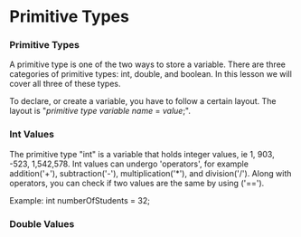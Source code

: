 # Primitive Types


### Primitive Types

A primitive type is one of the two ways to store a variable. There are three categories of primitive types: int, double, and boolean. In this lesson we will cover all three of these types. 

To declare, or create a variable, you have to follow a certain layout. The layout is "_primitive type_ _variable name_ = _value_;".

### Int Values

The primitive type "int" is a variable that holds integer values, ie 1, 903, -523, 1,542,578. Int values can undergo 'operators', for example addition('+'), subtraction('-'), multiplication('*'), and division('/'). Along with operators, you can check if two values are the same by using ('=='). 

Example: int numberOfStudents = 32;

### Double Values
